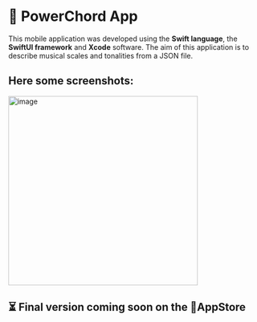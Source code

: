 # 🎵 PowerChord App
This mobile application was developed using the **Swift language**, the **SwiftUI framework** and **Xcode** software.
The aim of this application is to describe musical scales and tonalities from a JSON file.

## Here some screenshots:
<img width="377" alt="image" src="https://github.com/vahand/PowerChord/assets/97789425/8b08c5b3-c21e-421d-a785-000874c1dd88">

## ⏳ Final version coming soon on the AppStore
